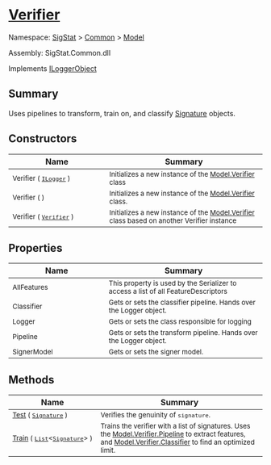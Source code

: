 # [Verifier](./Verifier.md)

Namespace: [SigStat]() > [Common](./../README.md) > [Model](./README.md)

Assembly: SigStat.Common.dll

Implements [ILoggerObject](./../ILoggerObject.md)

## Summary
Uses pipelines to transform, train on, and classify [Signature](https://github.com/sigstat/sigstat/blob/develop/docs/md/SigStat/Common/Signature.md) objects.

## Constructors

| Name | Summary | 
| --- | --- | 
| <sub>Verifier ( [`ILogger`](https://docs.microsoft.com/en-us/dotnet/api/Microsoft.Extensions.Logging.ILogger) )</sub><img width=200/>| <sub>Initializes a new instance of the [Model.Verifier](https://github.com/sigstat/sigstat/blob/develop/docs/md/SigStat/Common/Model/Verifier.md) class</sub>| <br>
| <sub>Verifier (  )</sub><img width=200/>| <sub>Initializes a new instance of the [Model.Verifier](https://github.com/sigstat/sigstat/blob/develop/docs/md/SigStat/Common/Model/Verifier.md) class.</sub>| <br>
| <sub>Verifier ( [`Verifier`](./Verifier.md) )</sub><img width=200/>| <sub>Initializes a new instance of the [Model.Verifier](https://github.com/sigstat/sigstat/blob/develop/docs/md/SigStat/Common/Model/Verifier.md) class based on another Verifier instance</sub>| <br>


## Properties

| Name | Summary | 
| --- | --- | 
| <sub>AllFeatures</sub><img width=200/>| <sub>This property is used by the Serializer to access a list of all FeatureDescriptors</sub>| <br>
| <sub>Classifier</sub><img width=200/>| <sub>Gets or sets the classifier pipeline. Hands over the Logger object.</sub>| <br>
| <sub>Logger</sub><img width=200/>| <sub>Gets or sets the class responsible for logging</sub>| <br>
| <sub>Pipeline</sub><img width=200/>| <sub>Gets or sets the transform pipeline. Hands over the Logger object.</sub>| <br>
| <sub>SignerModel</sub><img width=200/>| <sub>Gets or sets the signer model.</sub>| <br>


## Methods

| Name | Summary | 
| --- | --- | 
| <sub>[Test](./Methods/Verifier-100664119.md) ( [`Signature`](./../Signature.md) )</sub><img width=200/>| <sub>Verifies the genuinity of `signature`.</sub>| <br>
| <sub>[Train](./Methods/Verifier-100664118.md) ( [`List`](https://docs.microsoft.com/en-us/dotnet/api/System.Collections.Generic.List-1)\<[`Signature`](./../Signature.md)> )</sub><img width=200/>| <sub>Trains the verifier with a list of signatures. Uses the [Model.Verifier.Pipeline](https://github.com/sigstat/sigstat/blob/develop/docs/md/SigStat/Common/Model/Verifier.md) to extract features,  and [Model.Verifier.Classifier](https://github.com/sigstat/sigstat/blob/develop/docs/md/SigStat/Common/Model/Verifier.md) to find an optimized limit.</sub>| <br>


